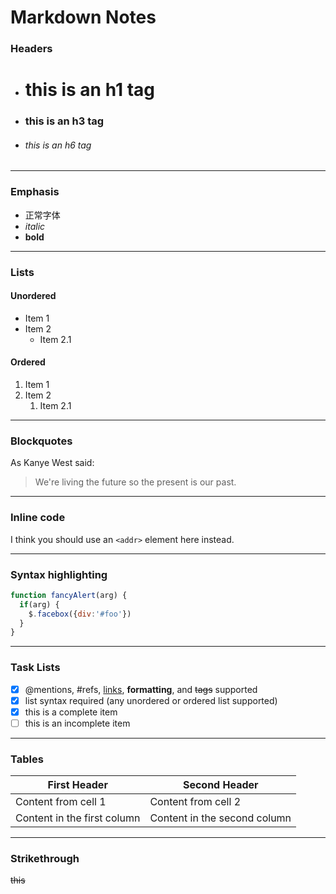 # Markdown Notes

### Headers
- # this is an h1 tag
- ### this is an h3 tag
- ###### this is an h6 tag

---

### Emphasis
- 正常字体
- *italic*
- **bold**

---

### Lists
#### Unordered
* Item 1
* Item 2
  * Item 2.1

#### Ordered
1. Item 1
1. Item 2
    1. Item 2.1
    
---    

### Blockquotes
As Kanye West said:

> We're living the future so
> the present is our past.

---

### Inline code
I think you should use an
`<addr>` element here instead.

---

### Syntax highlighting
```javascript
function fancyAlert(arg) {
  if(arg) {
    $.facebox({div:'#foo'})
  }
}
```
---

### Task Lists
- [x] @mentions, #refs, [links](), **formatting**, and <del>tags</del> supported
- [x] list syntax required (any unordered or ordered list supported)
- [x] this is a complete item
- [ ] this is an incomplete item

---

### Tables
First Header | Second Header
------------ | -------------
Content from cell 1 | Content from cell 2
Content in the first column | Content in the second column

---

### Strikethrough
~~this~~
